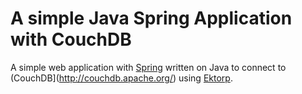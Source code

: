 # A simple Java Spring Application with CouchDB

A simple web application with [Spring](https://spring.io/) written on Java to connect to (CouchDB](http://couchdb.apache.org/) using [Ektorp](http://ektorp.org/).
